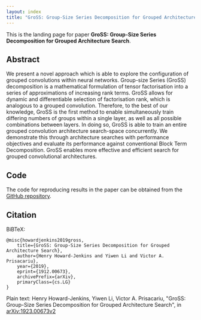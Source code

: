 ```yaml
---
layout: index
title: "GroSS: Group-Size Series Decomposition for Grouped Architecture Search"
---
```


This is the landing page for paper **GroSS: Group-Size Series Decomposition for Grouped Architecture Search**.

## Abstract
We present a novel approach which is able to explore the configuration of grouped convolutions within neural networks. Group-size Series (GroSS) decomposition is a mathematical formulation of tensor factorisation into a series of approximations of increasing rank terms. GroSS allows for dynamic and differentiable selection of factorisation rank, which is analogous to a grouped convolution. Therefore, to the best of our knowledge, GroSS is the first method to enable simultaneously train
differing numbers of groups within a single layer, as well as all possible combinations between layers. In doing so, GroSS is able to train an entire grouped convolution architecture search-space concurrently. We demonstrate this through architecture searches with performance objectives and evaluate its performance against conventional Block Term Decomposition. GroSS enables more effective and efficient search for grouped convolutional architectures. 

## Code

The code for reproducing results in the paper can be obtained from the [GitHub repository](https://github.com/ActiveVisionLab/GroSS).

## Citation

BiBTeX:

```
@misc{howardjenkins2019gross,
    title={GroSS: Group-Size Series Decomposition for Grouped Architecture Search},
    author={Henry Howard-Jenkins and Yiwen Li and Victor A. Prisacariu},
    year={2019},
    eprint={1912.00673},
    archivePrefix={arXiv},
    primaryClass={cs.LG}
}
```

Plain text:
Henry Howard-Jenkins, Yiwen Li, Victor A. Prisacariu, "GroSS: Group-Size Series Decomposition for Grouped Architecture Search", in [arXiv:1923.00673v2](https://arxiv.org/abs/1912.00673v2)
